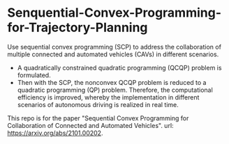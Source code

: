 # Senquential-Convex-Programming-for-Trajectory-Planning

Use sequential convex programming (SCP) to address the collaboration of multiple connected and automated vehicles (CAVs) in different scenarios. 
- A quadratically constrained quadratic programming (QCQP) problem is formulated. 
- Then with the SCP, the nonconvex QCQP problem is reduced to a quadratic programming (QP) problem. 
Therefore, the computational efficiency is improved, whereby the implementation in different scenarios of autonomous driving is realized in real time.

This repo is for the paper "Sequential Convex Programming for Collaboration of Connected and Automated Vehicles". url: https://arxiv.org/abs/2101.00202.
